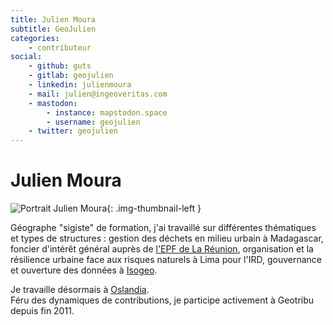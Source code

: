 ```yaml
---
title: Julien Moura
subtitle: GeoJulien
categories:
    - contributeur
social:
    - github: guts
    - gitlab: geojulien
    - linkedin: julienmoura
    - mail: julien@ingeoveritas.com
    - mastodon:
        - instance: mapstodon.space
        - username: geojulien
    - twitter: geojulien
---
```


# Julien Moura

<!-- --8<-- [start:author-sign-block] -->

![Portrait Julien Moura](https://cdn.geotribu.fr/img/internal/contributeurs/jmou.jfif "Portrait Julien Moura"){: .img-thumbnail-left }

Géographe "sigiste" de formation, j'ai travaillé sur différentes thématiques et types de structures : gestion des déchets en milieu urbain à Madagascar, foncier d'intérêt général auprès de [l'EPF de La Réunion](http://www.epf-reunion.com/), organisation et la résilience urbaine face aux risques naturels à Lima pour l'IRD, gouvernance et ouverture des données à [Isogeo](https://www.isogeo.com).

Je travaille désormais à [Oslandia](https://oslandia.com/).  
Féru des dynamiques de contributions, je participe activement à Geotribu depuis fin 2011.

<!-- --8<-- [end:author-sign-block] -->
